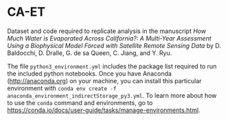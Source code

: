# CA-ET

Dataset and code required to replicate analysis in the manuscript *How Much Water is Evaporated Across California?:  A Multi-Year Assessment Using a Biophysical Model Forced with Satellite Remote Sensing Data* by D. Baldocchi, D. Dralle, G. de sa Queen, C. Jiang, and Y. Ryu.

The file `python3_environment.yml` includes the package list required to run the included python notebooks. Once you have Anaconda (<http://anaconda.org>) on your machine, you can install this particular environment with `conda env create -f anaconda_environment_indirectStorage_py3.yml`. To learn more about how to use the `conda` command and environments, go to <https://conda.io/docs/user-guide/tasks/manage-environments.html>.
